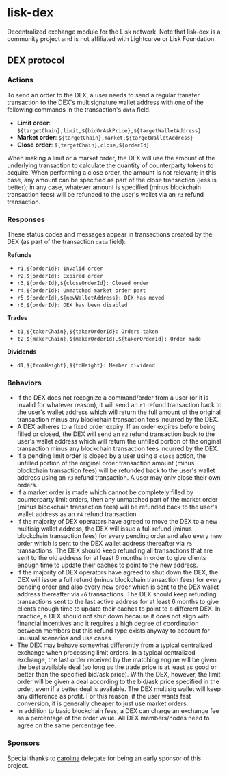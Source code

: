 # lisk-dex
Decentralized exchange module for the Lisk network. Note that lisk-dex is a community project and is not affiliated with Lightcurve or Lisk Foundation.

## DEX protocol

### Actions

To send an order to the DEX, a user needs to send a regular transfer transaction to the DEX's multisignature wallet address with one of the following commands in the transaction's `data` field.

- **Limit order**: `${targetChain},limit,${bidOrAskPrice},${targetWalletAddress}`
- **Market order**: `${targetChain},market,${targetWalletAddress}`
- **Close order**: `${targetChain},close,${orderId}`

When making a limit or a market order, the DEX will use the amount of the underlying transaction to calculate the quantity of counterparty tokens to acquire.
When performing a close order, the amount is not relevant; in this case, any amount can be specified as part of the close transaction (less is better); in any case, whatever amount is specified (minus blockchain transaction fees) will be refunded to the user's wallet via an `r3` refund transaction.

### Responses

These status codes and messages appear in transactions created by the DEX (as part of the transaction `data` field):

**Refunds**

- `r1,${orderId}: Invalid order`
- `r2,${orderId}: Expired order`
- `r3,${orderId},${closeOrderId}: Closed order`
- `r4,${orderId}: Unmatched market order part`
- `r5,${orderId},${newWalletAddress}: DEX has moved`
- `r6,${orderId}: DEX has been disabled`

**Trades**

- `t1,${takerChain},${takerOrderId}: Orders taken`
- `t2,${makerChain},${makerOrderId},${takerOrderId}: Order made`

**Dividends**

- `d1,${fromHeight},${toHeight}: Member dividend`

### Behaviors

- If the DEX does not recognize a command/order from a user (or it is invalid for whatever reason), it will send an `r1` refund transaction back to the user's wallet address which will return the full amount of the original transaction minus any blockchain transaction fees incurred by the DEX.
- A DEX adheres to a fixed order expiry. If an order expires before being filled or closed, the DEX will send an `r2` refund transaction back to the user's wallet address which will return the unfilled portion of the original transaction minus any blockchain transaction fees incurred by the DEX.
- If a pending limit order is closed by a user using a `close` action, the unfilled portion of the original order transaction amount (minus blockchain transaction fees) will be refunded back to the user's wallet address using an `r3` refund transaction. A user may only close their own orders.
- If a market order is made which cannot be completely filled by counterparty limit orders, then any unmatched part of the market order (minus blockchain transaction fees) will be refunded back to the user's wallet address as an `r4` refund transaction.
- If the majority of DEX operators have agreed to move the DEX to a new multisig wallet address, the DEX will issue a full refund (minus blockchain transaction fees) for every pending order and also every new order which is sent to the DEX wallet address thereafter via `r5` transactions. The DEX should keep refunding all transactions that are sent to the old address for at least 6 months in order to give clients enough time to update their caches to point to the new address.
- If the majority of DEX operators have agreed to shut down the DEX, the DEX will issue a full refund (minus blockchain transaction fees) for every pending order and also every new order which is sent to the DEX wallet address thereafter via `r6` transactions. The DEX should keep refunding transactions sent to the last active address for at least 6 months to give clients enough time to update their caches to point to a different DEX. In practice, a DEX should not shut down because it does not align with financial incentives and it requires a high degree of coordination between members but this refund type exists anyway to account for unusual scenarios and use cases.
- The DEX may behave somewhat differently from a typical centralized exchange when processing limit orders. In a typical centralized exchange, the last order received by the matching engine will be given the best available deal (so long as the trade price is at least as good or better than the specified bid/ask price). With the DEX, however, the limit order will be given a deal according to the bid/ask price specified in the order, even if a better deal is available. The DEX multisig wallet will keep any difference as profit. For this reason, if the user wants fast conversion, it is generally cheaper to just use market orders.
- In addition to basic blockchain fees, a DEX can charge an exchange fee as a percentage of the order value. All DEX members/nodes need to agree on the same percentage fee.

### Sponsors

Special thanks to [carolina](https://explorer.lisk.io/address/18069265829053472143L) delegate for being an early sponsor of this project.

